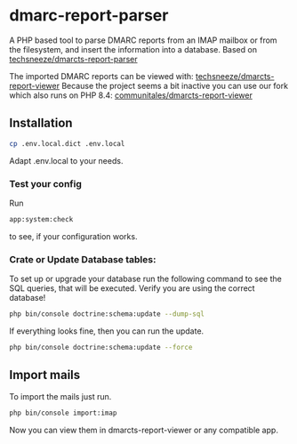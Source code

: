 # dmarc-report-parser

A PHP based tool to parse DMARC reports from an IMAP mailbox or from the filesystem, and insert the information into a
database. Based on [techsneeze/dmarcts-report-parser](https://github.com/techsneeze/dmarcts-report-parser)

The imported DMARC reports can be viewed
with: [techsneeze/dmarcts-report-viewer](https://github.com/techsneeze/dmarcts-report-viewer)
Because the project seems a bit inactive you can use our fork which also runs on PHP
8.4: [communitales/dmarcts-report-viewer](https://github.com/communitales/dmarcts-report-viewer)


## Installation

```bash
cp .env.local.dict .env.local
```

Adapt .env.local to your needs.

### Test your config

Run

```bash
app:system:check
```

to see, if your configuration works.

### Crate or Update Database tables:

To set up or upgrade your database run the following command to see the SQL queries, that will be executed.
Verify you are using the correct database!

```bash
php bin/console doctrine:schema:update --dump-sql
```

If everything looks fine, then you can run the update.

```bash
php bin/console doctrine:schema:update --force
```

## Import mails

To import the mails just run.

```bash
php bin/console import:imap
```

Now you can view them in dmarcts-report-viewer or any compatible app.
